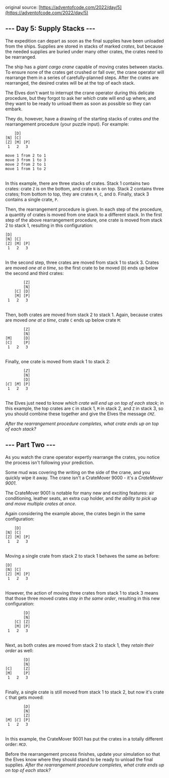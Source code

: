 original source: [https://adventofcode.com/2022/day/5](https://adventofcode.com/2022/day/5)
## --- Day 5: Supply Stacks ---
The expedition can depart as soon as the final supplies have been unloaded from the ships. Supplies are stored in stacks of marked <em>crates</em>, but because the needed supplies are buried under many other crates, the crates need to be rearranged.

The ship has a <em>giant cargo crane</em> capable of moving crates between stacks. To ensure none of the crates get crushed or fall over, the crane operator will rearrange them in a series of carefully-planned steps. After the crates are rearranged, the desired crates will be at the top of each stack.

The Elves don't want to interrupt the crane operator during this delicate procedure, but they forgot to ask her <em>which</em> crate will end up where, and they want to be ready to unload them as soon as possible so they can embark.

They do, however, have a drawing of the starting stacks of crates <em>and</em> the rearrangement procedure (your puzzle input). For example:

<pre>
<code>    [D]    
[N] [C]    
[Z] [M] [P]
 1   2   3 

move 1 from 2 to 1
move 3 from 1 to 3
move 2 from 2 to 1
move 1 from 1 to 2
</code>
</pre>

In this example, there are three stacks of crates. Stack 1 contains two crates: crate <code>Z</code> is on the bottom, and crate <code>N</code> is on top. Stack 2 contains three crates; from bottom to top, they are crates <code>M</code>, <code>C</code>, and <code>D</code>. Finally, stack 3 contains a single crate, <code>P</code>.

Then, the rearrangement procedure is given. In each step of the procedure, a quantity of crates is moved from one stack to a different stack. In the first step of the above rearrangement procedure, one crate is moved from stack 2 to stack 1, resulting in this configuration:

<pre>
<code>[D]        
[N] [C]    
[Z] [M] [P]
 1   2   3 
</code>
</pre>

In the second step, three crates are moved from stack 1 to stack 3. Crates are moved <em>one at a time</em>, so the first crate to be moved (<code>D</code>) ends up below the second and third crates:

<pre>
<code>        [Z]
        [N]
    [C] [D]
    [M] [P]
 1   2   3
</code>
</pre>

Then, both crates are moved from stack 2 to stack 1. Again, because crates are moved <em>one at a time</em>, crate <code>C</code> ends up below crate <code>M</code>:

<pre>
<code>        [Z]
        [N]
[M]     [D]
[C]     [P]
 1   2   3
</code>
</pre>

Finally, one crate is moved from stack 1 to stack 2:

<pre>
<code>        [<em>Z</em>]
        [N]
        [D]
[<em>C</em>] [<em>M</em>] [P]
 1   2   3
</code>
</pre>

The Elves just need to know <em>which crate will end up on top of each stack</em>; in this example, the top crates are <code>C</code> in stack 1, <code>M</code> in stack 2, and <code>Z</code> in stack 3, so you should combine these together and give the Elves the message <code><em>CMZ</em></code>.

<em>After the rearrangement procedure completes, what crate ends up on top of each stack?</em>


## --- Part Two ---
As you watch the crane operator expertly rearrange the crates, you notice the process isn't following your prediction.

Some mud was covering the writing on the side of the crane, and you quickly wipe it away. The crane isn't a CrateMover 9000 - it's a <em>CrateMover 9001</em>.

The CrateMover 9001 is notable for many new and exciting features: air conditioning, leather seats, an extra cup holder, and <em>the ability to pick up and move multiple crates at once</em>.

Again considering the example above, the crates begin in the same configuration:

<pre>
<code>    [D]    
[N] [C]    
[Z] [M] [P]
 1   2   3 
</code>
</pre>

Moving a single crate from stack 2 to stack 1 behaves the same as before:

<pre>
<code>[D]        
[N] [C]    
[Z] [M] [P]
 1   2   3 
</code>
</pre>

However, the action of moving three crates from stack 1 to stack 3 means that those three moved crates <em>stay in the same order</em>, resulting in this new configuration:

<pre>
<code>        [D]
        [N]
    [C] [Z]
    [M] [P]
 1   2   3
</code>
</pre>

Next, as both crates are moved from stack 2 to stack 1, they <em>retain their order</em> as well:

<pre>
<code>        [D]
        [N]
[C]     [Z]
[M]     [P]
 1   2   3
</code>
</pre>

Finally, a single crate is still moved from stack 1 to stack 2, but now it's crate <code>C</code> that gets moved:

<pre>
<code>        [<em>D</em>]
        [N]
        [Z]
[<em>M</em>] [<em>C</em>] [P]
 1   2   3
</code>
</pre>

In this example, the CrateMover 9001 has put the crates in a totally different order: <code><em>MCD</em></code>.

Before the rearrangement process finishes, update your simulation so that the Elves know where they should stand to be ready to unload the final supplies. <em>After the rearrangement procedure completes, what crate ends up on top of each stack?</em>
